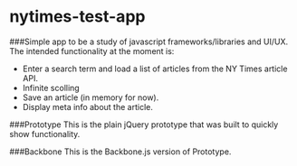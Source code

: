 nytimes-test-app
================

###Simple app to be a study of javascript frameworks/libraries and UI/UX. 
The intended functionality at the moment is:
- Enter a search term and load a list of articles from the NY Times article API.
- Infinite scolling
- Save an article (in memory for now).
- Display meta info about the article.

###Prototype
This is the plain jQuery prototype that was built to quickly show functionality.

###Backbone
This is the Backbone.js version of Prototype.
